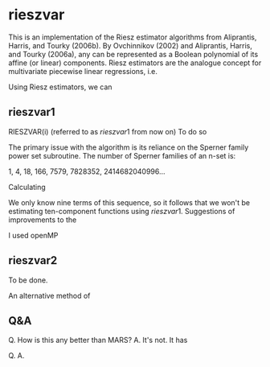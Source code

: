 # rieszvar

This is an implementation of the Riesz estimator algorithms from Aliprantis, Harris, and Tourky (2006b). By Ovchinnikov (2002) and Aliprantis, Harris, and Tourky (2006a), any  can be represented as a Boolean polynomial of its affine (or linear) components. Riesz estimators are the analogue concept for multivariate piecewise linear regressions, i.e. 

Using Riesz estimators, we can

## rieszvar1

RIESZVAR(i) (referred to as $rieszvar1$ from now on) To do so

The primary issue with the algorithm is its reliance on the Sperner family power set subroutine. The number of Sperner families of an n-set is:

1, 4, 18, 166, 7579, 7828352, 2414682040996...

Calculating 

We only know nine terms of this sequence, so it follows that we won't be estimating ten-component functions using $rieszvar1$. Suggestions of improvements to the

I used openMP

## rieszvar2

To be done.

An alternative method of 

## Q&A

Q. How is this any better than MARS?
A. It's not. It has 

Q.
A.
